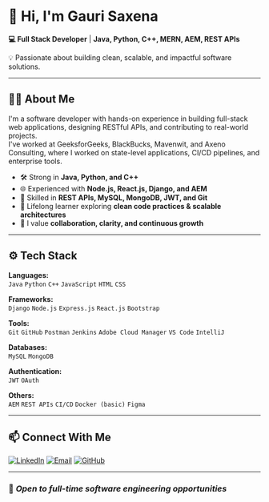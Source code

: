 # 👋 Hi, I'm Gauri Saxena

**💻 Full Stack Developer** | **Java, Python, C++, MERN, AEM, REST APIs**  

💡 Passionate about building clean, scalable, and impactful software solutions.

---

## 👩‍💼 About Me

I'm a software developer with hands-on experience in building full-stack web applications, designing RESTful APIs, and contributing to real-world projects.  
I've worked at GeeksforGeeks, BlackBucks, Mavenwit, and Axeno Consulting, where I worked on state-level applications, CI/CD pipelines, and enterprise tools.

- 🛠️ Strong in **Java, Python, and C++**
- 🌐 Experienced with **Node.js, React.js, Django, and AEM**
- 🧩 Skilled in **REST APIs, MySQL, MongoDB, JWT, and Git**
- 🧠 Lifelong learner exploring **clean code practices & scalable architectures**
- 🤝 I value **collaboration, clarity, and continuous growth**

---

## ⚙️ Tech Stack

**Languages:**  
`Java` `Python` `C++` `JavaScript` `HTML` `CSS` 

**Frameworks:**  
`Django` `Node.js` `Express.js` `React.js` `Bootstrap`

**Tools:**  
`Git` `GitHub` `Postman` `Jenkins` `Adobe Cloud Manager` `VS Code` `IntelliJ`

**Databases:**  
`MySQL` `MongoDB`

**Authentication:**  
`JWT` `OAuth`

**Others:**  
`AEM` `REST APIs` `CI/CD` `Docker (basic)` `Figma`

---

## 📫 Connect With Me

[![LinkedIn](https://img.shields.io/badge/LinkedIn-0077B5?style=for-the-badge&logo=linkedin&logoColor=white)](https://www.linkedin.com/in/gaurisaxena02/)
[![Email](https://img.shields.io/badge/Email-D14836?style=for-the-badge&logo=gmail&logoColor=white)](mailto:gaurisaxena7379@gmail.com)
[![GitHub](https://img.shields.io/badge/GitHub-333333?style=for-the-badge&logo=github&logoColor=white)](https://github.com/gauri02saxena)

---

### 🚀 *Open to full-time software engineering opportunities*
